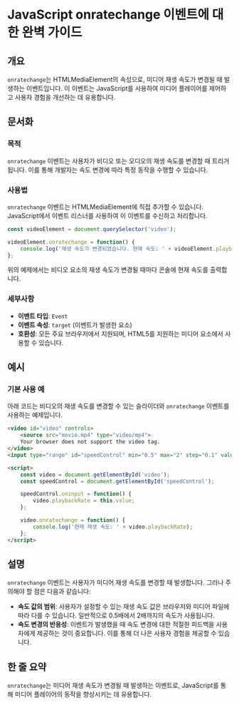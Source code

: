 <!--
Meta Description: # JavaScript onratechange 이벤트에 대한 완벽 가이드 ## 개요 `onratechange`는 HTMLMediaElement의 속성으로, 미디어 재생 속도가 변경될 때 발생하는 이벤트입니다. 이 이벤트는 JavaScript를 사용하여 미디어 플레이어를...
Meta Keywords: video, onratechange, 미디어, 속도가, 있습니다
-->

# JavaScript onratechange 이벤트에 대한 완벽 가이드

## 개요
`onratechange`는 HTMLMediaElement의 속성으로, 미디어 재생 속도가 변경될 때 발생하는 이벤트입니다. 이 이벤트는 JavaScript를 사용하여 미디어 플레이어를 제어하고 사용자 경험을 개선하는 데 유용합니다.

## 문서화

### 목적
`onratechange` 이벤트는 사용자가 비디오 또는 오디오의 재생 속도를 변경할 때 트리거됩니다. 이를 통해 개발자는 속도 변경에 따라 특정 동작을 수행할 수 있습니다.

### 사용법
`onratechange` 이벤트는 HTMLMediaElement에 직접 추가할 수 있습니다. JavaScript에서 이벤트 리스너를 사용하여 이 이벤트를 수신하고 처리합니다.

```javascript
const videoElement = document.querySelector('video');

videoElement.onratechange = function() {
    console.log('재생 속도가 변경되었습니다. 현재 속도: ' + videoElement.playbackRate);
};
```

위의 예제에서는 비디오 요소의 재생 속도가 변경될 때마다 콘솔에 현재 속도를 출력합니다.

### 세부사항
- **이벤트 타입**: `Event`
- **이벤트 속성**: `target` (이벤트가 발생한 요소)
- **호환성**: 모든 주요 브라우저에서 지원되며, HTML5를 지원하는 미디어 요소에서 사용할 수 있습니다.

## 예시

### 기본 사용 예
아래 코드는 비디오의 재생 속도를 변경할 수 있는 슬라이더와 `onratechange` 이벤트를 사용하는 예제입니다.

```html
<video id="video" controls>
    <source src="movie.mp4" type="video/mp4">
    Your browser does not support the video tag.
</video>
<input type="range" id="speedControl" min="0.5" max="2" step="0.1" value="1">

<script>
    const video = document.getElementById('video');
    const speedControl = document.getElementById('speedControl');

    speedControl.oninput = function() {
        video.playbackRate = this.value;
    };

    video.onratechange = function() {
        console.log('현재 재생 속도: ' + video.playbackRate);
    };
</script>
```

## 설명
`onratechange` 이벤트는 사용자가 미디어 재생 속도를 변경할 때 발생합니다. 그러나 주의해야 할 점은 다음과 같습니다:

- **속도 값의 범위**: 사용자가 설정할 수 있는 재생 속도 값은 브라우저와 미디어 파일에 따라 다를 수 있습니다. 일반적으로 0.5배에서 2배까지의 속도가 사용됩니다.
- **속도 변경의 반응성**: 이벤트가 발생했을 때 속도 변경에 대한 적절한 피드백을 사용자에게 제공하는 것이 중요합니다. 이를 통해 더 나은 사용자 경험을 제공할 수 있습니다.

## 한 줄 요약
`onratechange`는 미디어 재생 속도가 변경될 때 발생하는 이벤트로, JavaScript를 통해 미디어 플레이어의 동작을 향상시키는 데 유용합니다.